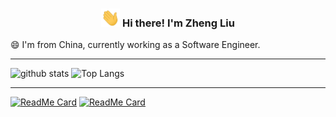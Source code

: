 <!-- Heading -->
<h3 align="center"><img src = "pic/wave.gif" width = 30px> Hi there! I'm Zheng Liu</h3>

😄 I'm from China, currently working as a Software Engineer.  

---

![github stats](https://github-readme-stats.vercel.app/api?username=ZhengLiu97&theme=radical&show_icons=true&hide=issues)
![Top Langs](https://github-readme-stats.vercel.app/api/top-langs/?username=ZhengLiu97&hide=javascript,html&theme=radical)   

--- 

[![ReadMe Card](https://github-readme-stats.vercel.app/api/pin/?username=ZhengLiu97&repo=BrainViewer&theme=dracula)](https://github.com/ZhengLiu97/BrainViewer)
[![ReadMe Card](https://github-readme-stats.vercel.app/api/pin/?username=ZhengLiu97&repo=iEEGTool&theme=dracula)](https://github.com/ZhengLiu97/iEEGTool)  


